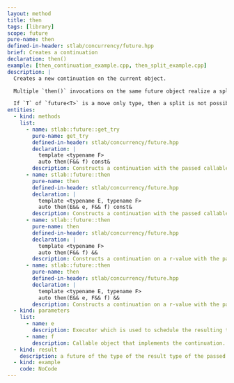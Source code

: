 ```yaml
---
layout: method
title: then
tags: [library]
scope: future
pure-name: then
defined-in-header: stlab/concurrency/future.hpp
brief: Creates a continuation
declaration: then()
example: [then_continuation_example.cpp, then_split_example.cpp]
description: |
  Creates a new continuation on the current object. 

  Multiple `then()` invocations on the same future object realize a split. The result of this will be copied into all continuations. 

  If `T` of `future<T>` is a move only type, then a split is not possible of course.
entities:
  - kind: methods
    list:
      - name: stlab::future::get_try
        pure-name: get_try
        defined-in-header: stlab/concurrency/future.hpp 
        declaration: |
          template <typename F> 
          auto then(F&& f) const&
        description: Constructs a continuation with the passed callable object using the same executor as this.
      - name: stlab::future::then
        pure-name: then
        defined-in-header: stlab/concurrency/future.hpp 
        declaration: |
          template <typename E, typename F> 
          auto then(E&& e, F&& f) const&
        description: Constructs a continuation with the passed callable object using the provided executor.
      - name: stlab::future::then
        pure-name: then
        defined-in-header: stlab/concurrency/future.hpp 
        declaration: |
          template <typename F>
          auto then(F&& f) &&
        description: Constructs a continuation on a r-value with the passed callable object using the same executor as this.
      - name: stlab::future::then
        pure-name: then
        defined-in-header: stlab/concurrency/future.hpp 
        declaration: |
          template <typename E, typename F>
          auto then(E&& e, F&& f) &&
        description: Constructs a continuation on a r-value with the passed callable object using the provided executor.
  - kind: parameters
    list:
      - name: e
        description: Executor which is used to schedule the resulting task
      - name: f
        description: Callable object that implements the continuation. `T` of this must be convertible to the parameter of `f`.
  - kind: result
    description: a future of the type of the result type of the passed function object.
  - kind: example
    code: NoCode
---
```


